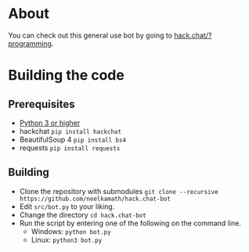 # About

You can check out this general use bot by going to [hack.chat/?programming](https://hack.chat/?programming).

# Building the code

## Prerequisites

- [Python 3 or higher](https://www.python.org/downloads/)
- hackchat `pip install hackchat`
- BeautifulSoup 4 `pip install bs4`
- requests `pip install requests`

## Building

- Clone the repository with submodules `git clone --recursive https://github.com/neelkamath/hack.chat-bot`
- Edit `src/bot.py` to your liking.
- Change the directory `cd hack.chat-bot`
- Run the script by entering one of the following on the command line.
  - Windows: `python bot.py`
  - Linux: `python3 bot.py`
